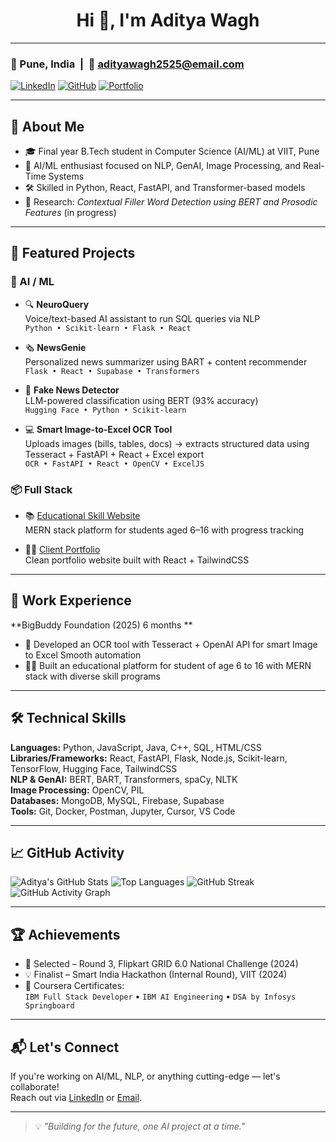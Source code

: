 <h1 align="center">Hi 👋, I'm Aditya Wagh</h1>



---

### 📍 Pune, India &nbsp;|&nbsp; 📧 [adityawagh2525@email.com](mailto:adityawagh2525@email.com)  
[![LinkedIn](https://img.shields.io/badge/LinkedIn-Aditya%20Wagh-blue?style=flat-square&logo=linkedin)](https://linkedin.com/in/aditya-wagh25)
[![GitHub](https://img.shields.io/badge/GitHub-AdityaWagh06-black?style=flat-square&logo=github)](https://github.com/AdityaWagh06)
[![Portfolio](https://img.shields.io/badge/Portfolio-Visit-brightgreen?style=flat-square&logo=vercel)](https://aditya-wagh-portfolio-ksk5.vercel.app/)

---

## 🧠 About Me

- 🎓 Final year B.Tech student in Computer Science (AI/ML) at VIIT, Pune
- 🤖 AI/ML enthusiast focused on NLP, GenAI, Image Processing, and Real-Time Systems
- 🛠️ Skilled in Python, React, FastAPI, and Transformer-based models
- 📝 Research: *Contextual Filler Word Detection using BERT and Prosodic Features* (in progress)

---

## 🚀 Featured Projects

### 🧠 AI / ML

- 🔍 **NeuroQuery**  
  Voice/text-based AI assistant to run SQL queries via NLP  
  `Python • Scikit-learn • Flask • React`

- 🗞️ **NewsGenie**  
  Personalized news summarizer using BART + content recommender  
  `Flask • React • Supabase • Transformers`

- 🚨 **Fake News Detector**  
  LLM-powered classification using BERT (93% accuracy)  
  `Hugging Face • Python • Scikit-learn`

- 💻 **Smart Image-to-Excel OCR Tool**  
  Uploads images (bills, tables, docs) → extracts structured data using Tesseract + FastAPI + React + Excel export  
  `OCR • FastAPI • React • OpenCV • ExcelJS`

### 📦 Full Stack

- 📚 [Educational Skill Website](https://educational-website-1h2yl4frt-aditya-waghs-projects.vercel.app/)  
  MERN stack platform for students aged 6–16 with progress tracking

- 🧑‍💼 [Client Portfolio](https://kartiks-portfolio.vercel.app/)  
  Clean portfolio website built with React + TailwindCSS

---

## 💼 Work Experience

**BigBuddy Foundation (2025) 6 months **  
- 🧾 Developed an OCR tool with Tesseract + OpenAI API for smart Image to Excel Smooth automation 
- 👨‍🎓 Built an educational platform for student of age 6 to 16 with MERN stack with diverse skill programs

---

## 🛠️ Technical Skills

**Languages:** Python, JavaScript, Java, C++, SQL, HTML/CSS  
**Libraries/Frameworks:** React, FastAPI, Flask, Node.js, Scikit-learn, TensorFlow, Hugging Face, TailwindCSS  
**NLP & GenAI:** BERT, BART, Transformers, spaCy, NLTK  
**Image Processing:** OpenCV, PIL  
**Databases:** MongoDB, MySQL, Firebase, Supabase  
**Tools:** Git, Docker, Postman, Jupyter, Cursor, VS Code  

---

## 📈 GitHub Activity

![Aditya's GitHub Stats](https://github-readme-stats.vercel.app/api?username=AdityaWagh06&show_icons=true&theme=tokyonight&count_private=true)
![Top Languages](https://github-readme-stats.vercel.app/api/top-langs/?username=AdityaWagh06&layout=compact&theme=tokyonight)
![GitHub Streak](https://github-readme-streak-stats.herokuapp.com/?user=AdityaWagh06&theme=tokyonight)
![GitHub Activity Graph](https://github-readme-activity-graph.cyclic.app/graph?username=AdityaWagh06&theme=react-dark&hide_border=true)

---

## 🏆 Achievements

- 🥇 Selected – Round 3, Flipkart GRID 6.0 National Challenge (2024)
- 💡 Finalist – Smart India Hackathon (Internal Round), VIIT (2024)
- 📜 Coursera Certificates:  
  `IBM Full Stack Developer` • `IBM AI Engineering` • `DSA by Infosys Springboard`

---

## 📬 Let's Connect

If you're working on AI/ML, NLP, or anything cutting-edge — let's collaborate!  
Reach out via [LinkedIn](https://linkedin.com/in/aditya-wagh25) or [Email](mailto:adityawagh2525@email.com).

---

> 💡 *"Building for the future, one AI project at a time."*
